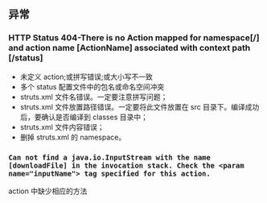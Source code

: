 ## 异常

### HTTP Status 404-There is no Action mapped for namespace[/] and action name [ActionName] associated with context path [/status]

- 未定义 action;或拼写错误;或大小写不一致
- 多个 status 配置文件中的包名或命名空间冲突
- struts.xml 文件名错误。一定要注意拼写问题；
- struts.xml 文件放置路径错误。一定要将此文件放置在 src 目录下。编译成功后，要确认是否编译到 classes 目录中；
- struts.xml 文件内容错误；
- 删掉 struts.xml 的 namespace。

### `Can not find a java.io.InputStream with the name [downloadFile] in the invocation stack. Check the <param name="inputName"> tag specified for this action.`

action 中缺少相应的方法
